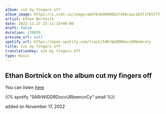 ```yaml
---
album: cut my fingers off
album_image: https://i.scdn.co/image/ab67616d0000b27368caac183f1fb5f7ff1e4311
artist: Ethan Bortnick
date: 2022-11-17 15:11:15+00:00
draft: false
duration: 139836
preview_url: null
spotify_url: https://open.spotify.com/track/5ARrWiDDRDocvURbemcnCy
title: cut my fingers off
translationKey: cut my fingers off
type: music
---
```


## Ethan Bortnick on the album cut my fingers off

You can listen [here](https://open.spotify.com/track/5ARrWiDDRDocvURbemcnCy)

{{% spotify "5ARrWiDDRDocvURbemcnCy" small %}}

added on November 17, 2022